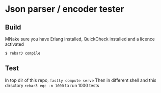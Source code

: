 Json parser / encoder tester
=====

Build
-----
MNake sure you have Erlang installed, QuickCheck installed and a licence activated

    $ rebar3 compile

Test
----

In top dir of this repo, `fastly compute serve`
Then in different shell and this dirsctory
`rebar3 eqc -n 1000` to run 1000 tests

